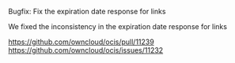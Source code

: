 Bugfix: Fix the expiration date response for links

We fixed the inconsistency in the expiration date response for links

https://github.com/owncloud/ocis/pull/11239  
https://github.com/owncloud/ocis/issues/11232
